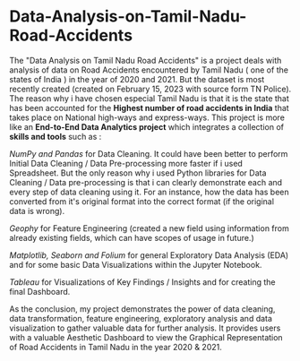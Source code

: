 # Data-Analysis-on-Tamil-Nadu-Road-Accidents

The "Data Analysis on Tamil Nadu Road Accidents" is a project deals with analysis of data on Road Accidents encountered by Tamil Nadu ( one of the states of India ) in the year of 2020 and 2021. But the dataset is most recently created (created on February 15, 2023 with source form TN Police). The reason why i have chosen especial Tamil Nadu is that it is the state that has been accounted for the **Highest number of road accidents in India** that takes place on National high-ways and express-ways. This project is more like an **End-to-End Data Analytics project** which integrates a collection of **skills and tools** such as : 
    
*NumPy and Pandas* for Data Cleaning. It could have been better to perform Initial Data Cleaning / Data Pre-processing more faster if i used Spreadsheet. But the only reason why i used Python libraries for Data Cleaning / Data pre-processing is that i can clearly demonstrate each and every step of data cleaning using it. For an instance, how the data has been converted from it's original format into the correct format (if the original data is wrong).
    
*Geophy* for Feature Engineering (created a new field using information from already existing fields, which can have scopes of usage in future.)

*Matplotlib, Seaborn and Folium* for general Exploratory Data Analysis (EDA) and for some basic Data Visualizations within the Jupyter Notebook.
    
*Tableau* for Visualizations of Key Findings / Insights and for creating the final Dashboard.

As the conclusion, my project demonstrates the power of data cleaning, data transformation, feature engineering, exploratory analysis and data visualization to gather valuable data for further analysis. It provides users with a valuable Aesthetic Dashboard to view the Graphical Representation of Road Accidents in Tamil Nadu in the year 2020 & 2021.
